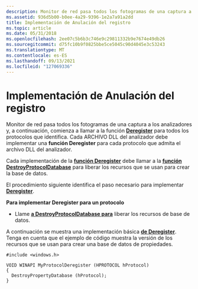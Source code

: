 ```yaml
---
description: Monitor de red pasa todos los fotogramas de una captura a los analizadores y, a continuación, comienza a llamar a la función Deregister para todos los protocolos que identifica. Cada ARCHIVO DLL del analizador debe implementar una función Deregister para cada protocolo que admita el archivo DLL del analizador.
ms.assetid: 936d5b00-b0ee-4a29-9396-1e2a7a91a2dd
title: Implementación de Anulación del registro
ms.topic: article
ms.date: 05/31/2018
ms.openlocfilehash: 2ee07c5b6b3c746e9c29811332b9e7674e49db26
ms.sourcegitcommit: d75fc10b9f0825bbe5ce5045c90d4045e3c53243
ms.translationtype: MT
ms.contentlocale: es-ES
ms.lasthandoff: 09/13/2021
ms.locfileid: "127069336"
---
```

# <a name="implementing-deregister"></a>Implementación de Anulación del registro

Monitor de red pasa todos los fotogramas de una captura a los analizadores y, a continuación, comienza a llamar a la función [**Deregister**](deregister.md) para todos los protocolos que identifica. Cada ARCHIVO DLL del analizador debe implementar una **función Deregister** para cada protocolo que admita el archivo DLL del analizador.

Cada implementación de la [**función Deregister**](deregister.md) debe llamar a la [**función DestroyProtocolDatabase**](destroypropertydatabase.md) para liberar los recursos que se usan para crear la base de datos.

El procedimiento siguiente identifica el paso necesario para implementar [**Deregister**](deregister.md).

**Para implementar Deregister para un protocolo**

-   Llame [**a DestroyProtocolDatabase para**](destroypropertydatabase.md) liberar los recursos de base de datos.

A continuación se muestra una implementación básica [**de Deregister**](deregister.md). Tenga en cuenta que el ejemplo de código muestra la versión de los recursos que se usan para crear una base de datos de propiedades.

``` syntax
#include <windows.h>

VOID WINAPI MyProtocolDeregister (HPROTOCOL hProtocol)
{
  DestroyPropertyDatabase (hProtocol);
}
```

 

 



